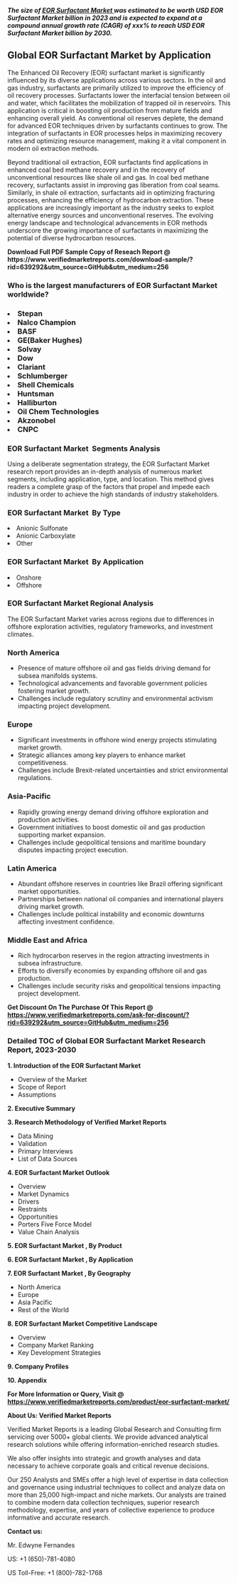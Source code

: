 <p><em><strong>The size of <a href="https://www.verifiedmarketreports.com/download-sample/?rid=639292&utm_source=GitHub&utm_medium=256" target="_blank">EOR Surfactant Market </a> was estimated to be worth USD EOR Surfactant Market billion in 2023 and is expected to expand at a compound annual growth rate (CAGR) of xxx% to reach USD EOR Surfactant Market billion by 2030.</strong></em><br /><h2>Global EOR Surfactant Market by Application</h2><p>The Enhanced Oil Recovery (EOR) surfactant market is significantly influenced by its diverse applications across various sectors. In the oil and gas industry, surfactants are primarily utilized to improve the efficiency of oil recovery processes. Surfactants lower the interfacial tension between oil and water, which facilitates the mobilization of trapped oil in reservoirs. This application is critical in boosting oil production from mature fields and enhancing overall yield. As conventional oil reserves deplete, the demand for advanced EOR techniques driven by surfactants continues to grow. The integration of surfactants in EOR processes helps in maximizing recovery rates and optimizing resource management, making it a vital component in modern oil extraction methods.</p><p>Beyond traditional oil extraction, EOR surfactants find applications in enhanced coal bed methane recovery and in the recovery of unconventional resources like shale oil and gas. In coal bed methane recovery, surfactants assist in improving gas liberation from coal seams. Similarly, in shale oil extraction, surfactants aid in optimizing fracturing processes, enhancing the efficiency of hydrocarbon extraction. These applications are increasingly important as the industry seeks to exploit alternative energy sources and unconventional reserves. The evolving energy landscape and technological advancements in EOR methods underscore the growing importance of surfactants in maximizing the potential of diverse hydrocarbon resources.</p></p><p id="" class=""><strong>Download Full PDF Sample Copy of Reseach Report @ <a target="">https://www.verifiedmarketreports.com/download-sample/?rid=639292&utm_source=GitHub&utm_medium=256</a></strong></p><h3 id="" class="">Who is the largest manufacturers of&nbsp;EOR Surfactant Market worldwide?</h3><h3 class=""></Li><Li>Stepan</Li><Li> Nalco Champion</Li><Li> BASF</Li><Li> GE(Baker Hughes)</Li><Li> Solvay</Li><Li> Dow</Li><Li> Clariant</Li><Li> Schlumberger</Li><Li> Shell Chemicals</Li><Li> Huntsman</Li><Li> Halliburton</Li><Li> Oil Chem Technologies</Li><Li> Akzonobel</Li><Li> CNPC</h3><h3 id="" class="">EOR Surfactant Market &nbsp;Segments Analysis</h3><p id="" class="">Using a deliberate segmentation strategy, the EOR Surfactant Market research report provides an in-depth analysis of numerous market segments, including application, type, and location. This method gives readers a complete grasp of the factors that propel and impede each industry in order to achieve the high standards of industry stakeholders.</p><h3 id="" class="">EOR Surfactant Market &nbsp;By Type</h3><p></Li><Li>Anionic Sulfonate</Li><Li> Anionic Carboxylate</Li><Li> Other</p><h3 id="" class="">EOR Surfactant Market &nbsp;By Application</h3><p class=""></Li><Li>Onshore</Li><Li> Offshore</p><h3 id="" class="">EOR Surfactant Market Regional Analysis</h3><p id="" class="">The EOR Surfactant Market varies across regions due to differences in offshore exploration activities, regulatory frameworks, and investment climates.</p><h3 id="" class="">North America</h3><ul><li>Presence of mature offshore oil and gas fields driving demand for subsea manifolds systems.</li><li>Technological advancements and favorable government policies fostering market growth.</li><li>Challenges include regulatory scrutiny and environmental activism impacting project development.</li></ul><h3 id="" class="">Europe</h3><ul><li>Significant investments in offshore wind energy projects stimulating market growth.</li><li>Strategic alliances among key players to enhance market competitiveness.</li><li>Challenges include Brexit-related uncertainties and strict environmental regulations.</li></ul><h3 id="" class="">Asia-Pacific</h3><ul><li>Rapidly growing energy demand driving offshore exploration and production activities.</li><li>Government initiatives to boost domestic oil and gas production supporting market expansion.</li><li>Challenges include geopolitical tensions and maritime boundary disputes impacting project execution.</li></ul><h3 id="" class="">Latin America</h3><ul><li>Abundant offshore reserves in countries like Brazil offering significant market opportunities.</li><li>Partnerships between national oil companies and international players driving market growth.</li><li>Challenges include political instability and economic downturns affecting investment confidence.</li></ul><h3 id="" class="">Middle East and Africa</h3><ul><li>Rich hydrocarbon reserves in the region attracting investments in subsea infrastructure.</li><li>Efforts to diversify economies by expanding offshore oil and gas production.</li><li>Challenges include security risks and geopolitical tensions impacting project development.</li></ul><p id="" class=""><strong>Get Discount On The Purchase Of This Report @ <a href="https://www.verifiedmarketreports.com/ask-for-discount/?rid=639292&utm_source=GitHub&utm_medium=256" target="_blank">https://www.verifiedmarketreports.com/ask-for-discount/?rid=639292&utm_source=GitHub&utm_medium=256</a></strong></p><h3 id="" class="">Detailed TOC of Global EOR Surfactant Market Research Report, 2023-2030</h3><p id="" class=""><strong>1. Introduction of the EOR Surfactant Market </strong></p><ul><li>Overview of the Market</li><li>Scope of Report</li><li>Assumptions</li></ul><p id="" class=""><strong>2. Executive Summary</strong></p><p id="" class=""><strong>3. Research Methodology of Verified Market Reports</strong></p><ul><li>Data Mining</li><li>Validation</li><li>Primary Interviews</li><li>List of Data Sources</li></ul><p id="" class=""><strong>4. EOR Surfactant Market Outlook</strong></p><ul><li>Overview</li><li>Market Dynamics</li><li>Drivers</li><li>Restraints</li><li>Opportunities</li><li>Porters Five Force Model</li><li>Value Chain Analysis</li></ul><p id="" class=""><strong>5. EOR Surfactant Market , By Product</strong></p><p id="" class=""><strong>6. EOR Surfactant Market , By Application</strong></p><p id="" class=""><strong>7. EOR Surfactant Market , By Geography</strong></p><ul><li>North America</li><li>Europe</li><li>Asia Pacific</li><li>Rest of the World</li></ul><p id="" class=""><strong>8. EOR Surfactant Market Competitive Landscape</strong></p><ul><li>Overview</li><li>Company Market Ranking</li><li>Key Development Strategies</li></ul><p id="" class=""><strong>9. Company Profiles</strong></p><p id="" class=""><strong>10. Appendix</strong></p><p id="" class=""><strong>For More Information or Query, Visit @ <a href="https://www.verifiedmarketreports.com/product/eor-surfactant-market/" target="_blank">https://www.verifiedmarketreports.com/product/eor-surfactant-market/</a></strong></p><p id="" class=""><strong>About Us: Verified Market Reports</strong></p><p id="" class="">Verified Market Reports is a leading Global Research and Consulting firm servicing over 5000+ global clients. We provide advanced analytical research solutions while offering information-enriched research studies.</p><p id="" class="">We also offer insights into strategic and growth analyses and data necessary to achieve corporate goals and critical revenue decisions.</p><p id="" class="">Our 250 Analysts and SMEs offer a high level of expertise in data collection and governance using industrial techniques to collect and analyze data on more than 25,000 high-impact and niche markets. Our analysts are trained to combine modern data collection techniques, superior research methodology, expertise, and years of collective experience to produce informative and accurate research.</p><p id="" class=""><strong>Contact us:</strong></p><p id="" class="">Mr. Edwyne Fernandes</p><p id="" class="">US: +1 (650)-781-4080</p><p id="" class="">US Toll-Free: +1 (800)-782-1768</p>
